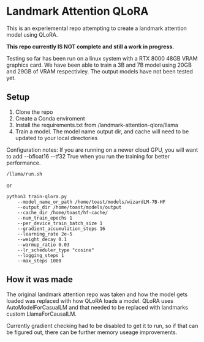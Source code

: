 # Landmark Attention QLoRA

This is an experiemental repo attempting to create a landmark attention model using QLoRA.

**This repo currently IS NOT complete and still a work in progress.**

Testing so far has been run on a linux system with a RTX 8000 48GB VRAM graphics card. We have been able to train a 3B and 7B model using 20GB and 29GB of VRAM respectivley. The output models have not been tested yet.

## Setup
1. Clone the repo
2. Create a Conda enviroment
3. Install the requirements.txt from /landmark-attention-qlora/llama
4. Train a model. The model name output dir, and cache will need to be updated to your local directories

Configuration notes:
If you are running on a newer cloud GPU, you will want to add --bfloat16 --tf32 True when you run the training for better performance.
```
/llama/run.sh
```
or
```
python3 train-qlora.py  
    --model_name_or_path /home/toast/models/wizardLM-7B-HF 
    --output_dir /home/toast/models/output  
    --cache_dir /home/toast/hf-cache/ 
    --num_train_epochs 1  
    --per_device_train_batch_size 1     
    --gradient_accumulation_steps 16     
    --learning_rate 2e-5     
    --weight_decay 0.1     
    --warmup_ratio 0.03     
    --lr_scheduler_type "cosine"     
    --logging_steps 1     
    --max_steps 1000 
```


## How it was made
The original landmark attention repo was taken and how the model gets loaded was replaced with how QLoRA loads a model. QLoRA uses AutoModelForCasualLM and that needed to be replaced with landmarks custom LlamaForCausalLM.

Currently gradient checking had to be disabled to get it to run, so if that can be figured out, there can be further memory useage improvements.

